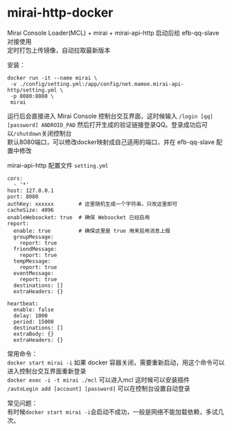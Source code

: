 # mirai-http-docker

Mirai Console Loader(MCL) + mirai + mirai-api-http 启动后给 efb-qq-slave 对接使用 <br>
定时打包上传镜像，自动拉取最新版本


安装：
```
docker run -it --name mirai \
 -v ./config/setting.yml:/app/config/net.mamoe.mirai-api-http/setting.yml \
 -p 8080:8080 \
 mirai
```

运行后会直接进入 Mirai Console 控制台交互界面，这时候输入 `/login [qq] [password] ANDROID_PAD` 然后打开生成的验证链接登录QQ。登录成功后可以`/shutdown`关闭控制台 <br>
默认8080端口，可以修改docker映射成自己适用的端口，并在 efb-qq-slave 配置中修改

mirai-api-http 配置文件 `setting.yml`
```
cors:
  - '*'
host: 127.0.0.1
port: 8080
authKey: xxxxxx        # 这里随机生成一个字符串，只改这里即可
cacheSize: 4096
enableWebsocket: true  # 确保 Websocket 已经启用
report:
  enable: true         # 确保这里是 true 用来启用消息上报
  groupMessage:
    report: true
  friendMessage:
    report: true
  tempMessage:
    report: true
  eventMessage:
    report: true
  destinations: []
  extraHeaders: {}

heartbeat:
  enable: false
  delay: 1000
  period: 15000
  destinations: []
  extraBody: {}
  extraHeaders: {}
```

常用命令：<br>
`docker start mirai -i` 如果 docker 容器关闭，需要重新启动，用这个命令可以进入控制台交互界面重新登录 <br>
`docker exec -i -t mirai ./mcl` 可以进入mcl 这时候可以安装插件 <br>
`/autoLogin add [account] [password]` 可以在控制台设置自动登录

常见问题：<br>
有时候`docker start mirai -i`会启动不成功，一般是网络不能加载依赖，多试几次。